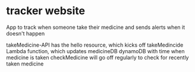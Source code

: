 # tracker website
App to track when someone take their medicine and sends alerts when it doesn't happen

takeMedicine-API has the hello resource, which kicks off
takeMedincide Lambda function, which updates
medicineDB dynamoDB with time when medicine is taken
checkMedicine will go off regularly to check for recently taken medicine
